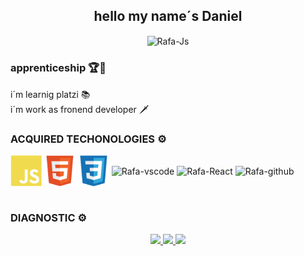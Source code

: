 
<div align="center">
  <h2>hello my name´s Daniel </h2>
  <img align="center" alt="Rafa-Js" width="90" src="https://user-images.githubusercontent.com/98136538/151261519-f72fe2ff-bae0-46ee-a5c0-6c8eaab7e90c.png"
>
</div>

<h3>apprenticeship 🏆🏹</h3>
i´m learnig platzi 📚
</br>
i´m work as fronend developer 🗡
</br>

<h3>ACQUIRED TECHONOLOGIES ⚙</h3>
<div style="display: inline_block">
  <img align="center" alt="Rafa-Js"  width="50" src="https://raw.githubusercontent.com/devicons/devicon/master/icons/javascript/javascript-plain.svg">
  <img align="center" alt="Rafa-HTML" width="50" src="https://raw.githubusercontent.com/devicons/devicon/master/icons/html5/html5-original.svg">
  <img align="center" alt="Rafa-CSS" width="50" src="https://raw.githubusercontent.com/devicons/devicon/master/icons/css3/css3-original.svg">
  <img align="center" alt="Rafa-vscode" width="50" src="https://cdn.jsdelivr.net/gh/devicons/devicon/icons/vscode/vscode-original-wordmark.svg" />
  <img align="center" alt="Rafa-React"  width="50" src="https://cdn.jsdelivr.net/gh/devicons/devicon/icons/git/git-original.svg" />
  <img align="center" alt="Rafa-github"  width="50"src="https://cdn.jsdelivr.net/gh/devicons/devicon/icons/github/github-original.svg" />
</div>
<br>

<h3>DIAGNOSTIC ⚙</h3>
<div align="center" tyle="display: inline_block">
  <a href="https://github.com/DanielLenoz">
  <img height="160em" src="https://github-readme-stats.vercel.app/api?username=DanielLenoz&show_icons=true&theme=blue-green&include_all_commits=true&count_private=true"/>
  <img height="160em" src="https://github-readme-streak-stats.herokuapp.com/?user=DanielLenoz&show_icons=true&locale=en&layout=compact&theme=blue-green&line_height=0" />
  <img height="160em" src="https://github-readme-stats.vercel.app/api/top-langs/?username=DanielLenoz&layout=compact&langs_count=7&theme=blue-green"/> 
</div>

<!--
**DanielcodeLenoz/DanielcodeLenoz** is a ✨ _special_ ✨ repository because its `README.md` (this file) appears on your GitHub profile.

Here are some ideas to get you started:

- 🔭 I’m currently working on ...
- 🌱 I’m currently learning ...
- 👯 I’m looking to collaborate on ...
- 🤔 I’m looking for help with ...
- 💬 Ask me about ...
- 📫 How to reach me: ...
- 😄 Pronouns: ...
- ⚡ Fun fact: ...
-->
